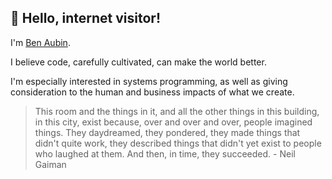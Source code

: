 ## 👋 Hello, internet visitor!

I'm [Ben Aubin](https://benaubin.com).

I believe code, carefully cultivated, can make the world better. 

I'm especially interested in systems programming, as well as giving consideration to the human and business impacts of what we create.

> This room and the things in it, and all the other things in this building, in this city, exist because,
> over and over and over, people imagined things. They daydreamed, they pondered, they made things that
> didn't quite work, they described things that didn't yet exist to people who laughed at them.
> And then, in time, they succeeded.
> \- Neil Gaiman
